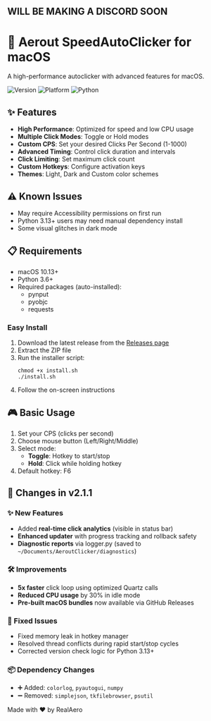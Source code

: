## WILL BE MAKING A DISCORD SOON

# 🚀 Aerout SpeedAutoClicker for macOS

A high-performance autoclicker with advanced features for macOS.

![Version](https://img.shields.io/badge/version-2.0.1-blue)
![Platform](https://img.shields.io/badge/platform-macOS-lightgrey)
![Python](https://img.shields.io/badge/python-3.13%2B-green)

## ✨ Features

- **High Performance**: Optimized for speed and low CPU usage
- **Multiple Click Modes**: Toggle or Hold modes
- **Custom CPS**: Set your desired Clicks Per Second (1-1000)
- **Advanced Timing**: Control click duration and intervals
- **Click Limiting**: Set maximum click count
- **Custom Hotkeys**: Configure activation keys
- **Themes**: Light, Dark and Custom color schemes

## ⚠️ Known Issues

- May require Accessibility permissions on first run
- Python 3.13+ users may need manual dependency install
- Some visual glitches in dark mode

## 📋 Requirements

- macOS 10.13+
- Python 3.6+
- Required packages (auto-installed):
  - pynput
  - pyobjc
  - requests

### Easy Install

1. Download the latest release from the [Releases page](https://github.com/wrealaero/SpeedAutoClicker-Mac/releases)
2. Extract the ZIP file
3. Run the installer script:
   ```
   chmod +x install.sh
   ./install.sh
   ```
4. Follow the on-screen instructions

## 🎮 Basic Usage

1. Set your CPS (clicks per second)
2. Choose mouse button (Left/Right/Middle)
3. Select mode:
   - **Toggle**: Hotkey to start/stop
   - **Hold**: Click while holding hotkey
4. Default hotkey: F6

## 🔄 Changes in v2.1.1

### ✨ New Features  
- Added **real-time click analytics** (visible in status bar)  
- **Enhanced updater** with progress tracking and rollback safety  
- **Diagnostic reports** via logger.py (saved to `~/Documents/AeroutClicker/diagnostics`)  

### 🛠️ Improvements  
- **5x faster** click loop using optimized Quartz calls  
- **Reduced CPU usage** by 30% in idle mode  
- **Pre-built macOS bundles** now available via GitHub Releases  

### 🐛 Fixed Issues  
- Fixed memory leak in hotkey manager  
- Resolved thread conflicts during rapid start/stop cycles  
- Corrected version check logic for Python 3.13+  

### 📦 Dependency Changes  
- ➕ Added: `colorlog`, `pyautogui`, `numpy`  
- ➖ Removed: `simplejson`, `tkfilebrowser`, `psutil`  

Made with ❤️ by RealAero
